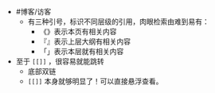 - #博客/访客
	- 有三种引号，标识不同层级的引用，肉眼检索由难到易有：
		- 《》表示本页有相关内容
		- 『』表示上层大纲有相关内容
		- 「」表示本层就有相关内容
- 至于 `[[]]` ，很容易就能跳转
	- 底部双链
	- `[[]]` 本身就够明显了！可以直接悬浮查看。